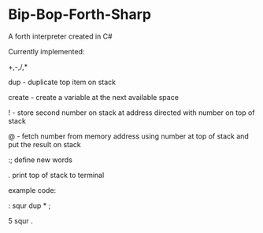 Bip-Bop-Forth-Sharp
===================

A forth interpreter created in C#


Currently implemented:

+,-,/,*

dup - duplicate top item on stack

create - create a variable at the next available space

! - store second number on stack at address directed with number on top of stack

@ - fetch number from memory address using number at top of stack and put the result on stack

:; define new words

. print top of stack to terminal


example code:

  : squr dup * ;
  
  5 squr .
  
  
